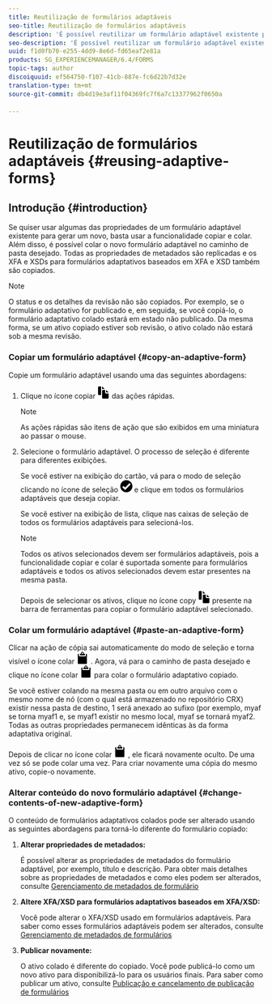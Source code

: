 ```yaml
---
title: Reutilização de formulários adaptáveis
seo-title: Reutilização de formulários adaptáveis
description: 'É possível reutilizar um formulário adaptável existente para criar novos formulários adaptáveis. '
seo-description: 'É possível reutilizar um formulário adaptável existente para criar novos formulários adaptáveis. '
uuid: f1d0fb70-e255-4dd9-8e6d-fd65eaf2e81a
products: SG_EXPERIENCEMANAGER/6.4/FORMS
topic-tags: author
discoiquuid: ef564750-f107-41cb-887e-fc6d22b7d32e
translation-type: tm+mt
source-git-commit: db4d19e3af11f04369fc7f6a7c13377962f0650a

---
```



# Reutilização de formulários adaptáveis {#reusing-adaptive-forms}

## Introdução {#introduction}

Se quiser usar algumas das propriedades de um formulário adaptável existente para gerar um novo, basta usar a funcionalidade copiar e colar. Além disso, é possível colar o novo formulário adaptável no caminho de pasta desejado. Todas as propriedades de metadados são replicadas e os XFA e XSDs para formulários adaptativos baseados em XFA e XSD também são copiados.

>[!NOTE]
>
>O status e os detalhes da revisão não são copiados. Por exemplo, se o formulário adaptativo for publicado e, em seguida, se você copiá-lo, o formulário adaptativo colado estará em estado não publicado. Da mesma forma, se um ativo copiado estiver sob revisão, o ativo colado não estará sob a mesma revisão.

### Copiar um formulário adaptável {#copy-an-adaptive-form}

Copie um formulário adaptável usando uma das seguintes abordagens:

1. Clique no ícone copiar ![aem6forms_copy](assets/aem6forms_copy.png) das ações rápidas.

   >[!NOTE]
   >
   >As ações rápidas são itens de ação que são exibidos em uma miniatura ao passar o mouse.

1. Selecione o formulário adaptável. O processo de seleção é diferente para diferentes exibições.

   Se você estiver na exibição do cartão, vá para o modo de seleção clicando no ícone de seleção ![aem6forms_check-círculo](assets/aem6forms_check-circle.png) e clique em todos os formulários adaptáveis que deseja copiar.

   Se você estiver na exibição de lista, clique nas caixas de seleção de todos os formulários adaptáveis para selecioná-los.

   >[!NOTE]
   >
   >Todos os ativos selecionados devem ser formulários adaptáveis, pois a funcionalidade copiar e colar é suportada somente para formulários adaptáveis e todos os ativos selecionados devem estar presentes na mesma pasta.

   Depois de selecionar os ativos, clique no ícone copy ![aem6forms_copy](assets/aem6forms_copy.png) presente na barra de ferramentas para copiar o formulário adaptável selecionado.

### Colar um formulário adaptável {#paste-an-adaptive-form}

Clicar na ação de cópia sai automaticamente do modo de seleção e torna visível o ícone colar ![aem6forms_paste](assets/aem6forms_paste.png) . Agora, vá para o caminho de pasta desejado e clique no ícone colar ![aem6forms_paste](assets/aem6forms_paste.png) para colar o formulário adaptativo copiado.

Se você estiver colando na mesma pasta ou em outro arquivo com o mesmo nome de nó (com o qual está armazenado no repositório CRX) existir nessa pasta de destino, 1 será anexado ao sufixo (por exemplo, myaf se torna myaf1 e, se myaf1 existir no mesmo local, myaf se tornará myaf2. Todas as outras propriedades permanecem idênticas às da forma adaptativa original.

Depois de clicar no ícone colar ![aem6forms_paste](assets/aem6forms_paste.png) , ele ficará novamente oculto. De uma vez só se pode colar uma vez. Para criar novamente uma cópia do mesmo ativo, copie-o novamente.

### Alterar conteúdo do novo formulário adaptável {#change-contents-of-new-adaptive-form}

O conteúdo de formulários adaptativos colados pode ser alterado usando as seguintes abordagens para torná-lo diferente do formulário copiado:

1. **Alterar propriedades de metadados:**

   É possível alterar as propriedades de metadados do formulário adaptável, por exemplo, título e descrição. Para obter mais detalhes sobre as propriedades de metadados e como eles podem ser alterados, consulte [Gerenciamento de metadados de formulário](/help/forms/using/manage-form-metadata.md)

1. **Altere XFA/XSD para formulários adaptativos baseados em XFA/XSD:**

   Você pode alterar o XFA/XSD usado em formulários adaptáveis. Para saber como esses formulários adaptáveis podem ser alterados, consulte [Gerenciamento de metadados de formulários](/help/forms/using/manage-form-metadata.md)

1. **Publicar novamente:**

   O ativo colado é diferente do copiado. Você pode publicá-lo como um novo ativo para disponibilizá-lo para os usuários finais. Para saber como publicar um ativo, consulte [Publicação e cancelamento de publicação de formulários](/help/forms/using/publishing-unpublishing-forms.md)

